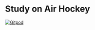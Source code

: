 Study on Air Hockey
===================

[![Gitpod](https://gitpod.io/button/open-in-gitpod.svg)](https://gitpod.io/#https://github.com/pattacini/study-air-hockey)
